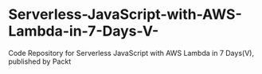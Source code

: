 # Serverless-JavaScript-with-AWS-Lambda-in-7-Days-V-
Code Repository for Serverless JavaScript with AWS Lambda in 7 Days(V), published by Packt
